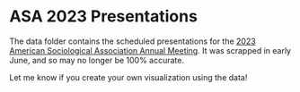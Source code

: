 # ASA 2023 Presentations

The data folder contains the scheduled presentations for the [2023 American Sociological Association Annual Meeting](https://www.asanet.org/annual-meeting/2023-annual-meeting/). It was scrapped in early June, and so may no longer be 100% accurate.

Let me know if you create your own visualization using the data!